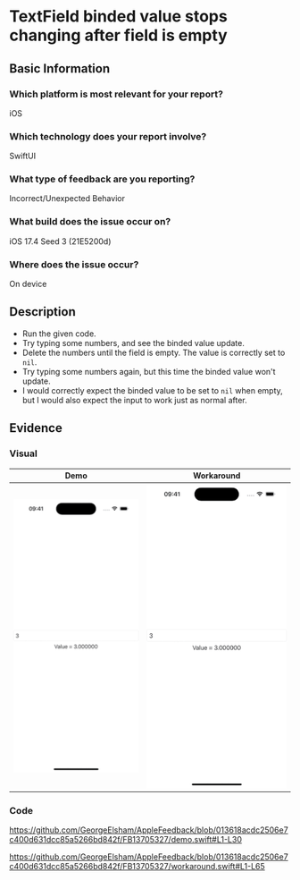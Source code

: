 # TextField binded value stops changing after field is empty

## Basic Information
### Which platform is most relevant for your report?
iOS

### Which technology does your report involve?
SwiftUI

### What type of feedback are you reporting?
Incorrect/Unexpected Behavior

### What build does the issue occur on?
iOS 17.4 Seed 3 (21E5200d)

### Where does the issue occur?
On device

## Description
- Run the given code.
- Try typing some numbers, and see the binded value update.
- Delete the numbers until the field is empty. The value is correctly set to `nil`.
- Try typing some numbers again, but this time the binded value won't update.
- I would correctly expect the binded value to be set to `nil` when empty, but I would also expect the input to work just as normal after.

## Evidence
### Visual
| Demo | Workaround |
|:-:|:-:|
| ![Demo GIF](demo.gif) | ![Workaround GIF](workaround.gif) |

### Code
https://github.com/GeorgeElsham/AppleFeedback/blob/013618acdc2506e7c400d631dcc85a5266bd842f/FB13705327/demo.swift#L1-L30

https://github.com/GeorgeElsham/AppleFeedback/blob/013618acdc2506e7c400d631dcc85a5266bd842f/FB13705327/workaround.swift#L1-L65
